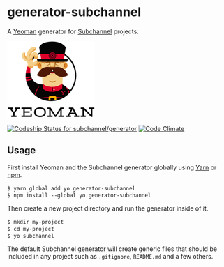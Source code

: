 # generator-subchannel

A [Yeoman](http://yeoman.io) generator for [Subchannel](https://subchannel.io) projects.

![](assets/yeoman-logo.png)

[![Codeship Status for subchannel/generator](https://codeship.com/projects/df4819d0-3760-0134-ffd1-02b643534a44/status?branch=master)](https://codeship.com/projects/165790)
[![Code Climate](https://codeclimate.com/repos/5808119089067e005900644e/badges/4565bdcf41b2518ec7f8/gpa.svg)](https://codeclimate.com/repos/5808119089067e005900644e/feed)

## Usage

First install Yeoman and the Subchannel generator globally using [Yarn](https://yarnpkg.com) or [npm](https://npmjs.org).

```
$ yarn global add yo generator-subchannel
$ npm install --global yo generator-subchannel
```

Then create a new project directory and run the generator inside of it.

```
$ mkdir my-project
$ cd my-project
$ yo subchannel
```

The default Subchannel generator will create generic files that should be included in any project such as `.gitignore`, `README.md` and a few others.
